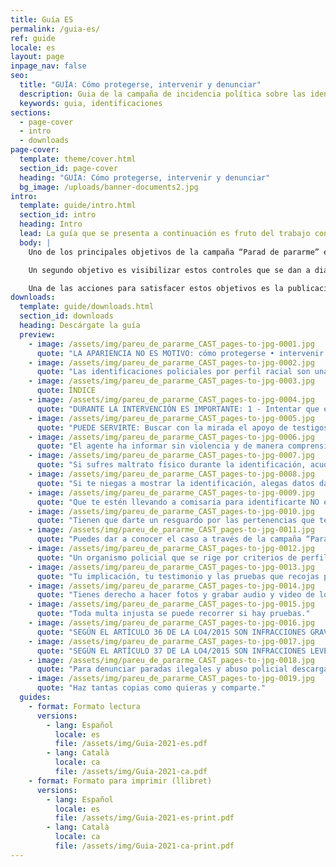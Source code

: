 ```yaml
---
title: Guía ES
permalink: /guia-es/
ref: guide
locale: es
layout: page
inpage_nav: false
seo:
  title: "GUÍA: Cómo protegerse, intervenir y denunciar"
  description: Guia de la campaña de incidencia política sobre las identificaciones policiales por perfil étnico.
  keywords: guia, identificaciones
sections:
  - page-cover
  - intro
  - downloads
page-cover:
  template: theme/cover.html
  section_id: page-cover
  heading: "GUÍA: Cómo protegerse, intervenir y denunciar"
  bg_image: /uploads/banner-documents2.jpg
intro:
  template: guide/intro.html
  section_id: intro
  heading: Intro
  lead: La guía que se presenta a continuación es fruto del trabajo conjunto y del contraste con personas y entidades de diferentes comunidades que están implicadas en la campaña “Parad de pararme”.
  body: |
    Uno de los principales objetivos de la campaña “Parad de pararme” es desnormalizar las identificaciones policiales racistas y dar herramientas a las personas que las sufren para que sepan cómo detectarlas, cómo proceder durante la parada y cómo denunciar después.

    Un segundo objetivo es visibilizar estos controles que se dan a diario en la vía pública. Una buena manera de conseguirlo es promoviendo que las personas que son testimonio no miren hacia otro lado y se animen a hacer uso de sus privilegios para intervenir, siempre respetando la voluntad de la persona que está siendo identificada y valorando su seguridad en primer lugar.

    Una de las acciones para satisfacer estos objetivos es la publicación y difusión de un libro de recomendaciones. El proceso de elaboración de la guía ha sido largo y hemos procurado informar bien tanto de los derechos como de los riesgos que implican las acciones para defenderlos. ¡La Ley Mordaza (LO 4/2015) nos ha hecho ir con pies de plomo!
downloads:
  template: guide/downloads.html
  section_id: downloads
  heading: Descárgate la guía
  preview:
    - image: /assets/img/pareu_de_pararme_CAST_pages-to-jpg-0001.jpg
      quote: "LA APARIENCIA NO ES MOTIVO: cómo protegerse • intervenir • denunciar identificaciones por perfil racial."
    - image: /assets/img/pareu_de_pararme_CAST_pages-to-jpg-0002.jpg
      quote: "Las identificaciones policiales por perfil racial son una práctica ilegal de control identitario en la cual se pide la documentación a las personas por su aspecto físico y no porque hayan hecho nada indebido."
    - image: /assets/img/pareu_de_pararme_CAST_pages-to-jpg-0003.jpg
      quote: ÍNDICE
    - image: /assets/img/pareu_de_pararme_CAST_pages-to-jpg-0004.jpg
      quote: "DURANTE LA INTERVENCIÓN ES IMPORTANTE: 1 - Intentar que el miedo no te paralice. 2 - Conocer tus derechos! Es la mejor herramienta contra el abuso. 3 - Conectar visualmente con las personas del entorno. 4 - Concentrarse en los detalles para una posible denuncia más adelante."
    - image: /assets/img/pareu_de_pararme_CAST_pages-to-jpg-0005.jpg
      quote: "PUEDE SERVIRTE: Buscar con la mirada el apoyo de testigos que escuchen con atención las explicaciones de los agentes. Pedir los datos de los testigos una vez pasada la identificación."
    - image: /assets/img/pareu_de_pararme_CAST_pages-to-jpg-0006.jpg
      quote: "El agente ha informar sin violencia y de manera comprensible sobre quien te está parando y por qué."
    - image: /assets/img/pareu_de_pararme_CAST_pages-to-jpg-0007.jpg
      quote: "Si sufres maltrato físico durante la identificación, acude al médico inmediatamente. Comunícale quién te ha agredido."
    - image: /assets/img/pareu_de_pararme_CAST_pages-to-jpg-0008.jpg
      quote: "Si te niegas a mostrar la identificación, alegas datos datos falsos o inexactos, desobedeces la orden de un agente o te resistes, te expones a recibir una multa por falta grave o a ser detenido y acusado penalmente por resistencia a la autoridad."
    - image: /assets/img/pareu_de_pararme_CAST_pages-to-jpg-0009.jpg
      quote: "Que te estén llevando a comisaría para identificarte NO es una detención. Por eso, durante el traslado no deberían esposarte."
    - image: /assets/img/pareu_de_pararme_CAST_pages-to-jpg-0010.jpg
      quote: "Tienen que darte un resguardo por las pertenencias que te sean confiscadas. Conserva todo el que te den y revisa cada papel antes de irte del lugar donde te lo dieron."
    - image: /assets/img/pareu_de_pararme_CAST_pages-to-jpg-0011.jpg
      quote: "Puedes dar a conocer el caso a través de la campaña “Parad de pararme” y/o denunciarlo al Servicio de Atención y Denuncia (SAID) de SOS Racismo: Escribe por Whatsapp al número 652 87 34 06."
    - image: /assets/img/pareu_de_pararme_CAST_pages-to-jpg-0012.jpg
      quote: "Un organismo policial que se rige por criterios de perfilación racial está siendo racista, vulnera leyes y no cumple con su tarea."
    - image: /assets/img/pareu_de_pararme_CAST_pages-to-jpg-0013.jpg
      quote: "Tu implicación, tu testimonio y las pruebas que recojas pueden resultar muy útiles para aclarar los hechos y desmontar la versión policial en un proceso judicial."
    - image: /assets/img/pareu_de_pararme_CAST_pages-to-jpg-0014.jpg
      quote: "Tienes derecho a hacer fotos y grabar audio y video de lo que pasa en la calle, y más si es como herramienta de posible defensa."
    - image: /assets/img/pareu_de_pararme_CAST_pages-to-jpg-0015.jpg
      quote: "Toda multa injusta se puede recorrer si hay pruebas."
    - image: /assets/img/pareu_de_pararme_CAST_pages-to-jpg-0016.jpg
      quote: "SEGÚN EL ARTÍCULO 36 DE LA LO4/2015 SON INFRACCIONES GRAVES: «La desobediencia o la resistencia a la autoridad o a sus agentes, así como la negativa a identificarse o la alegación de datos falsos o inexactos en los procesos de identificación»"
    - image: /assets/img/pareu_de_pararme_CAST_pages-to-jpg-0017.jpg
      quote: "SEGÚN EL ARTÍCULO 37 DE LA LO4/2015 SON INFRACCIONES LEVES: «El incumplimiento de la obligación de obtener la documentación personal legalmente exigida, así como la omisión negligente de la denuncia de la sustracción o pérdida.»"
    - image: /assets/img/pareu_de_pararme_CAST_pages-to-jpg-0018.jpg
      quote: "Para denunciar paradas ilegales y abuso policial descarga nuestra app: https://mub.me/pareupararme"  
    - image: /assets/img/pareu_de_pararme_CAST_pages-to-jpg-0019.jpg
      quote: "Haz tantas copias como quieras y comparte."
  guides:
    - format: Formato lectura
      versions:
        - lang: Español
          locale: es
          file: /assets/img/Guia-2021-es.pdf
        - lang: Català
          locale: ca
          file: /assets/img/Guia-2021-ca.pdf
    - format: Formato para imprimir (llibret)
      versions:
        - lang: Español
          locale: es
          file: /assets/img/Guia-2021-es-print.pdf
        - lang: Català
          locale: ca
          file: /assets/img/Guia-2021-ca-print.pdf
---
```

